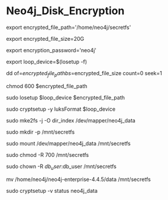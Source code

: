 # Neo4j_Disk_Encryption

export encrypted_file_path='/home/neo4j/secretfs'

export encrypted_file_size=20G

export encryption_password='neo4j'

export loop_device=$(losetup -f)

dd of=$encrypted_file_path bs=$encrypted_file_size count=0 seek=1                                                                        

chmod 600 $encrypted_file_path

sudo losetup $loop_device $encrypted_file_path

sudo cryptsetup -y luksFormat $loop_device

sudo mke2fs -j -O dir_index /dev/mapper/neo4j_data

sudo mkdir -p /mnt/secretfs

sudo mount /dev/mapper/neo4j_data /mnt/secretfs

sudo chmod -R 700 /mnt/secretfs

sudo chown -R $db_user:$db_user /mnt/secretfs

mv /home/neo4j/neo4j-enterprise-4.4.5/data /mnt/secretfs

sudo cryptsetup -v status neo4j_data
